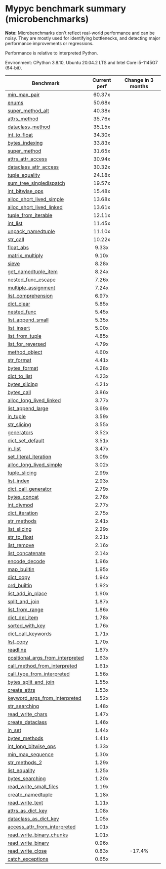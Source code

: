 # Mypyc benchmark summary (microbenchmarks)

**Note:** Microbenchmarks don't reflect real-world performance and can be noisy.
           They are mostly used for identifying bottlenecks, and detecting major performance
           improvements or regressions.

Performance is relative to interpreted Python.

Environment: CPython 3.8.10, Ubuntu 20.04.2 LTS and Intel Core i5-1145G7 (64-bit).

| Benchmark | Current perf | Change in 3 months |
| --- | :---: | :---: |
| [min_max_pair](benchmarks/min_max_pair.md) | 60.37x |  |
| [enums](benchmarks/enums.md) | 50.68x |  |
| [super_method_alt](benchmarks/super_method_alt.md) | 40.38x |  |
| [attrs_method](benchmarks/attrs_method.md) | 35.76x |  |
| [dataclass_method](benchmarks/dataclass_method.md) | 35.15x |  |
| [int_to_float](benchmarks/int_to_float.md) | 34.30x |  |
| [bytes_indexing](benchmarks/bytes_indexing.md) | 33.83x |  |
| [super_method](benchmarks/super_method.md) | 31.65x |  |
| [attrs_attr_access](benchmarks/attrs_attr_access.md) | 30.94x |  |
| [dataclass_attr_access](benchmarks/dataclass_attr_access.md) | 30.32x |  |
| [tuple_equality](benchmarks/tuple_equality.md) | 24.18x |  |
| [sum_tree_singledispatch](benchmarks/sum_tree_singledispatch.md) | 19.57x |  |
| [int_bitwise_ops](benchmarks/int_bitwise_ops.md) | 15.48x |  |
| [alloc_short_lived_simple](benchmarks/alloc_short_lived_simple.md) | 13.68x |  |
| [alloc_short_lived_linked](benchmarks/alloc_short_lived_linked.md) | 13.61x |  |
| [tuple_from_iterable](benchmarks/tuple_from_iterable.md) | 12.11x |  |
| [int_list](benchmarks/int_list.md) | 11.45x |  |
| [unpack_namedtuple](benchmarks/unpack_namedtuple.md) | 11.10x |  |
| [str_call](benchmarks/str_call.md) | 10.22x |  |
| [float_abs](benchmarks/float_abs.md) | 9.33x |  |
| [matrix_multiply](benchmarks/matrix_multiply.md) | 9.10x |  |
| [sieve](benchmarks/sieve.md) | 8.28x |  |
| [get_namedtuple_item](benchmarks/get_namedtuple_item.md) | 8.24x |  |
| [nested_func_escape](benchmarks/nested_func_escape.md) | 7.26x |  |
| [multiple_assignment](benchmarks/multiple_assignment.md) | 7.24x |  |
| [list_comprehension](benchmarks/list_comprehension.md) | 6.97x |  |
| [dict_clear](benchmarks/dict_clear.md) | 5.85x |  |
| [nested_func](benchmarks/nested_func.md) | 5.45x |  |
| [list_append_small](benchmarks/list_append_small.md) | 5.35x |  |
| [list_insert](benchmarks/list_insert.md) | 5.00x |  |
| [list_from_tuple](benchmarks/list_from_tuple.md) | 4.85x |  |
| [list_for_reversed](benchmarks/list_for_reversed.md) | 4.79x |  |
| [method_object](benchmarks/method_object.md) | 4.60x |  |
| [str_format](benchmarks/str_format.md) | 4.41x |  |
| [bytes_format](benchmarks/bytes_format.md) | 4.28x |  |
| [dict_to_list](benchmarks/dict_to_list.md) | 4.23x |  |
| [bytes_slicing](benchmarks/bytes_slicing.md) | 4.21x |  |
| [bytes_call](benchmarks/bytes_call.md) | 3.86x |  |
| [alloc_long_lived_linked](benchmarks/alloc_long_lived_linked.md) | 3.77x |  |
| [list_append_large](benchmarks/list_append_large.md) | 3.69x |  |
| [in_tuple](benchmarks/in_tuple.md) | 3.59x |  |
| [str_slicing](benchmarks/str_slicing.md) | 3.55x |  |
| [generators](benchmarks/generators.md) | 3.52x |  |
| [dict_set_default](benchmarks/dict_set_default.md) | 3.51x |  |
| [in_list](benchmarks/in_list.md) | 3.47x |  |
| [set_literal_iteration](benchmarks/set_literal_iteration.md) | 3.09x |  |
| [alloc_long_lived_simple](benchmarks/alloc_long_lived_simple.md) | 3.02x |  |
| [tuple_slicing](benchmarks/tuple_slicing.md) | 2.99x |  |
| [list_index](benchmarks/list_index.md) | 2.93x |  |
| [dict_call_generator](benchmarks/dict_call_generator.md) | 2.79x |  |
| [bytes_concat](benchmarks/bytes_concat.md) | 2.78x |  |
| [int_divmod](benchmarks/int_divmod.md) | 2.77x |  |
| [dict_iteration](benchmarks/dict_iteration.md) | 2.75x |  |
| [str_methods](benchmarks/str_methods.md) | 2.41x |  |
| [list_slicing](benchmarks/list_slicing.md) | 2.29x |  |
| [str_to_float](benchmarks/str_to_float.md) | 2.21x |  |
| [list_remove](benchmarks/list_remove.md) | 2.16x |  |
| [list_concatenate](benchmarks/list_concatenate.md) | 2.14x |  |
| [encode_decode](benchmarks/encode_decode.md) | 1.96x |  |
| [map_builtin](benchmarks/map_builtin.md) | 1.95x |  |
| [dict_copy](benchmarks/dict_copy.md) | 1.94x |  |
| [ord_builtin](benchmarks/ord_builtin.md) | 1.92x |  |
| [list_add_in_place](benchmarks/list_add_in_place.md) | 1.90x |  |
| [split_and_join](benchmarks/split_and_join.md) | 1.87x |  |
| [list_from_range](benchmarks/list_from_range.md) | 1.86x |  |
| [dict_del_item](benchmarks/dict_del_item.md) | 1.78x |  |
| [sorted_with_key](benchmarks/sorted_with_key.md) | 1.76x |  |
| [dict_call_keywords](benchmarks/dict_call_keywords.md) | 1.71x |  |
| [list_copy](benchmarks/list_copy.md) | 1.70x |  |
| [readline](benchmarks/readline.md) | 1.67x |  |
| [positional_args_from_interpreted](benchmarks/positional_args_from_interpreted.md) | 1.63x |  |
| [call_method_from_interpreted](benchmarks/call_method_from_interpreted.md) | 1.61x |  |
| [call_type_from_interpreted](benchmarks/call_type_from_interpreted.md) | 1.56x |  |
| [bytes_split_and_join](benchmarks/bytes_split_and_join.md) | 1.55x |  |
| [create_attrs](benchmarks/create_attrs.md) | 1.53x |  |
| [keyword_args_from_interpreted](benchmarks/keyword_args_from_interpreted.md) | 1.52x |  |
| [str_searching](benchmarks/str_searching.md) | 1.48x |  |
| [read_write_chars](benchmarks/read_write_chars.md) | 1.47x |  |
| [create_dataclass](benchmarks/create_dataclass.md) | 1.46x |  |
| [in_set](benchmarks/in_set.md) | 1.44x |  |
| [bytes_methods](benchmarks/bytes_methods.md) | 1.41x |  |
| [int_long_bitwise_ops](benchmarks/int_long_bitwise_ops.md) | 1.33x |  |
| [min_max_sequence](benchmarks/min_max_sequence.md) | 1.30x |  |
| [str_methods_2](benchmarks/str_methods_2.md) | 1.29x |  |
| [list_equality](benchmarks/list_equality.md) | 1.25x |  |
| [bytes_searching](benchmarks/bytes_searching.md) | 1.20x |  |
| [read_write_small_files](benchmarks/read_write_small_files.md) | 1.19x |  |
| [create_namedtuple](benchmarks/create_namedtuple.md) | 1.18x |  |
| [read_write_text](benchmarks/read_write_text.md) | 1.11x |  |
| [attrs_as_dict_key](benchmarks/attrs_as_dict_key.md) | 1.08x |  |
| [dataclass_as_dict_key](benchmarks/dataclass_as_dict_key.md) | 1.05x |  |
| [access_attr_from_interpreted](benchmarks/access_attr_from_interpreted.md) | 1.01x |  |
| [read_write_binary_chunks](benchmarks/read_write_binary_chunks.md) | 1.01x |  |
| [read_write_binary](benchmarks/read_write_binary.md) | 0.96x |  |
| [read_write_close](benchmarks/read_write_close.md) | 0.83x | -17.4% |
| [catch_exceptions](benchmarks/catch_exceptions.md) | 0.65x |  |
